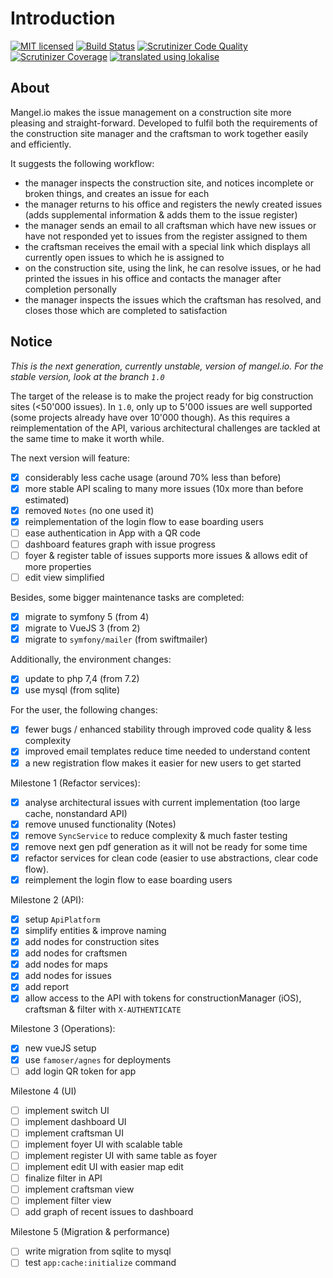 # Introduction
[![MIT licensed](https://img.shields.io/badge/license-MIT-blue.svg)](./LICENSE) 
[![Build Status](https://travis-ci.com/mangelio/web.svg?branch=master)](https://travis-ci.com/mangelio/web)
[![Scrutinizer Code Quality](https://scrutinizer-ci.com/g/mangelio/web/badges/quality-score.png?b=master)](https://scrutinizer-ci.com/g/mangelio/web/?branch=master)
[![Scrutinizer Coverage](https://scrutinizer-ci.com/g/mangelio/web/badges/coverage.png?b=master)](https://scrutinizer-ci.com/g/mangelio/web/?branch=master)
[![translated using lokalise](https://img.shields.io/badge/translations-lokalise.co-%23249BEE.svg)](https://lokalise.co) 

## About
Mangel.io makes the issue management on a construction site more pleasing and straight-forward. 
Developed to fulfil both the requirements of the construction site manager and the craftsman to work together easily and efficiently.

It suggests the following workflow:
 - the manager inspects the construction site, and notices incomplete or broken things, and creates an issue for each 
 - the manager returns to his office and registers the newly created issues (adds supplemental information & adds them to the issue register)
 - the manager sends an email to all craftsman which have new issues or have not responded yet to issues from the register assigned to them
 - the craftsman receives the email with a special link which displays all currently open issues to which he is assigned to
 - on the construction site, using the link, he can resolve issues, or he had printed the issues in his office and contacts the manager after completion personally
 - the manager inspects the issues which the craftsman has resolved, and closes those which are completed to satisfaction

## Notice

_This is the next generation, currently unstable, version of mangel.io.
For the stable version, look at the branch `1.0`_

The target of the release is to make the project ready for big construction sites (<50'000 issues). In `1.0`, only up to 5'000 issues are well supported (some projects already have over 10'000 though).
As this requires a reimplementation of the API, various architectural challenges are tackled at the same time to make it worth while.  

The next version will feature:
- [x] considerably less cache usage (around 70% less than before)
- [x] more stable API scaling to many more issues (10x more than before estimated)
- [x] removed `Notes` (no one used it)
- [x] reimplementation of the login flow to ease boarding users
- [ ] ease authentication in App with a QR code
- [ ] dashboard features graph with issue progress
- [ ] foyer & register table of issues supports more issues & allows edit of more properties
- [ ] edit view simplified

Besides, some bigger maintenance tasks are completed:
- [x] migrate to symfony 5 (from 4)
- [x] migrate to VueJS 3 (from 2)
- [x] migrate to `symfony/mailer` (from swiftmailer)

Additionally, the environment changes:
- [x] update to php 7,4 (from 7.2)
- [x] use mysql (from sqlite)

For the user, the following changes:
- [x] fewer bugs / enhanced stability through improved code quality & less complexity
- [x] improved email templates reduce time needed to understand content
- [x] a new registration flow makes it easier for new users to get started

Milestone 1 (Refactor services):
- [x] analyse architectural issues with current implementation (too large cache, nonstandard API)
- [x] remove unused functionality (Notes)
- [x] remove `SyncService` to reduce complexity & much faster testing
- [x] remove next gen pdf generation as it will not be ready for some time
- [x] refactor services for clean code (easier to use abstractions, clear code flow). 
- [x] reimplement the login flow to ease boarding users

Milestone 2 (API):
- [x] setup `ApiPlatform`
- [x] simplify entities & improve naming
- [x] add nodes for construction sites
- [x] add nodes for craftsmen
- [x] add nodes for maps
- [x] add nodes for issues
- [x] add report
- [x] allow access to the API with tokens for constructionManager (iOS), craftsman & filter with `X-AUTHENTICATE`

Milestone 3 (Operations):
- [x] new vueJS setup
- [x] use `famoser/agnes` for deployments
- [ ] add login QR token for app

Milestone 4 (UI)
- [ ] implement switch UI
- [ ] implement dashboard UI
- [ ] implement craftsman UI 
- [ ] implement foyer UI with scalable table
- [ ] implement register UI with same table as foyer
- [ ] implement edit UI with easier map edit
- [ ] finalize filter in API
- [ ] implement craftsman view
- [ ] implement filter view
- [ ] add graph of recent issues to dashboard

Milestone 5 (Migration & performance)
- [ ] write migration from sqlite to mysql
- [ ] test `app:cache:initialize` command
